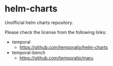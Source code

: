 # helm-charts

Unofficial helm charts repository.

Please check the license from the following links:

- temporal
  - https://github.com/temporalio/helm-charts
- temporal-bench
  - https://github.com/temporalio/maru
